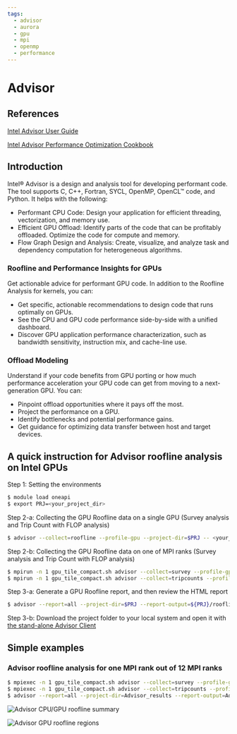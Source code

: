```yaml
---
tags:
  - advisor
  - aurora
  - gpu
  - mpi
  - openmp
  - performance
---
```


# Advisor

## References  
[Intel Advisor User Guide](https://www.intel.com/content/www/us/en/docs/advisor/user-guide/current/overview.html)

[Intel Advisor Performance Optimization Cookbook](https://www.intel.com/content/www/us/en/docs/advisor/cookbook/current/overview.html)

## Introduction

Intel® Advisor is a design and analysis tool for developing performant code. The tool supports C, C++, Fortran, SYCL, OpenMP, OpenCL™ code, and Python. It helps with the following:

* Performant CPU Code: Design your application for efficient threading, vectorization, and memory use.
* Efficient GPU Offload: Identify parts of the code that can be profitably offloaded. Optimize the code for compute and memory.
* Flow Graph Design and Analysis: Create, visualize, and analyze task and dependency computation for heterogeneous algorithms. 

### Roofline and Performance Insights for GPUs

Get actionable advice for performant GPU code. In addition to the Roofline Analysis for kernels, you can:

* Get specific, actionable recommendations to design code that runs optimally on GPUs.
* See the CPU and GPU code performance side-by-side with a unified dashboard.
* Discover GPU application performance characterization, such as bandwidth sensitivity, instruction mix, and cache-line use.

### Offload Modeling

Understand if your code benefits from GPU porting or how much performance acceleration your GPU code can get from moving to a next-generation GPU. You can:

* Pinpoint offload opportunities where it pays off the most.
* Project the performance on a GPU.
* Identify bottlenecks and potential performance gains.
* Get guidance for optimizing data transfer between host and target devices.

## A quick instruction for Advisor roofline analysis on Intel GPUs

Step 1: Setting the environments

```bash
$ module load oneapi
$ export PRJ=<your_project_dir>
```

Step 2-a: Collecting the GPU Roofline data on a single GPU (Survey analysis and Trip Count with FLOP analysis)

```bash
$ advisor --collect=roofline --profile-gpu --project-dir=$PRJ -- <your_executable> <your_arguments>
```

Step 2-b: Collecting the GPU Roofline data on one of MPI ranks (Survey analysis and Trip Count with FLOP analysis)

```bash
$ mpirun -n 1 gpu_tile_compact.sh advisor --collect=survey --profile-gpu --project-dir=$PRJ -- <your_executable> <your_arguments> : -n 1 gpu_tile_compact.sh <your_executable> <your_arguments>
$ mpirun -n 1 gpu_tile_compact.sh advisor --collect=tripcounts --profile-gpu --flop --no-trip-counts --project-dir=$PRJ -- <your_executable> <your_arguments> : -n 1 gpu_tile_compact.sh <your_executable> <your_arguments>
```

Step 3-a: Generate a GPU Roofline report, and then review the HTML report

```bash
$ advisor --report=all --project-dir=$PRJ --report-output=${PRJ}/roofline_all.html
```

Step 3-b: Download the project folder to your local system and open it with [the stand-alone Advisor Client](https://www.intel.com/content/www/us/en/developer/articles/tool/oneapi-standalone-components.html#advisor)

## Simple examples

### Advisor roofline analysis for one MPI rank out of 12 MPI ranks

```bash
$ mpiexec -n 1 gpu_tile_compact.sh advisor --collect=survey --profile-gpu --project-dir=Advisor_results -- ./Comp_GeoSeries_omp_mpicxx_DP 2048 1000 : -n 11 gpu_tile_compact.sh ./Comp_GeoSeries_omp_mpicxx_DP 2048 1000
$ mpiexec -n 1 gpu_tile_compact.sh advisor --collect=tripcounts --profile-gpu --flop --no-trip-counts --project-dir=Advisor_results -- ./Comp_GeoSeries_omp_mpicxx_DP 2048 1000 : -n 11 gpu_tile_compact.sh ./Comp_GeoSeries_omp_mpicxx_DP 2048 1000
$ advisor --report=all --project-dir=Advisor_results --report-output=Advisor_results/roofline_all.html
```

![Advisor CPU/GPU roofline summary](images/Advisor-01.png "Advisor CPU/GPU roofline summary")

![Advisor GPU roofline regions](images/Advisor-02.png "Advisor GPU roofline regions")